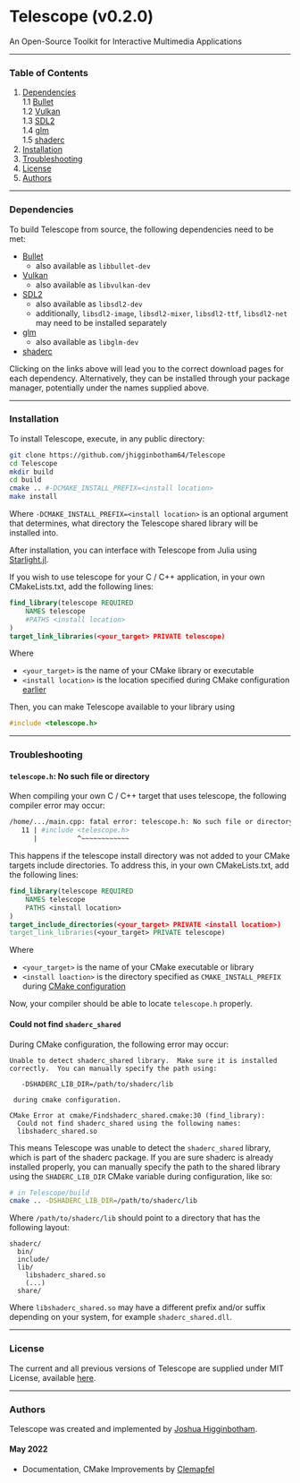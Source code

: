 # Telescope (v0.2.0)

An Open-Source Toolkit for Interactive Multimedia Applications

---
### Table of Contents
  1. [Dependencies](#dependencies) <br>
  1.1 [Bullet](https://github.com/bulletphysics/bullet3) <br>
  1.2 [Vulkan](https://vulkan.lunarg.com/) <br>
  1.3 [SDL2](https://www.libsdl.org/download-2.0.php) <br>
  1.4 [glm](https://github.com/g-truc/glm) <br>
  1.5 [shaderc](https://github.com/google/shaderc#downloads) <br>
  2. [Installation](#installation)<br>
  3. [Troubleshooting](#troubleshooting)<br>
  4. [License](#license)<br>
  5. [Authors](#authors)
  
---
### Dependencies

To build Telescope from source, the following dependencies need to be met:
+ [Bullet](https://github.com/bulletphysics/bullet3) 
  - also available as `libbullet-dev`
+ [Vulkan](https://vulkan.lunarg.com/)
  - also available as `libvulkan-dev`
+ [SDL2](https://www.libsdl.org/download-2.0.php)
  - also available as `libsdl2-dev`
  - additionally, `libsdl2-image`, `libsdl2-mixer`, `libsdl2-ttf`, `libsdl2-net` may need to be installed separately
+ [glm](https://github.com/g-truc/glm)
  - also available as `libglm-dev`
+ [shaderc](https://github.com/google/shaderc#downloads)

Clicking on the links above will lead you to the correct download pages for each dependency. Alternatively, they can be installed through your package manager, potentially under the names supplied above.

---
### Installation

To install Telescope, execute, in any public directory:

```bash
git clone https://github.com/jhigginbotham64/Telescope
cd Telescope
mkdir build
cd build
cmake .. #-DCMAKE_INSTALL_PREFIX=<install location>
make install
```

Where `-DCMAKE_INSTALL_PREFIX=<install location>` is an optional argument that determines, what directory the Telescope shared library will be installed into.

After installation, you can interface with Telescope from Julia using [Starlight.jl](https://github.com/jhigginbotham64/Starlight.jl). 

If you wish to use telescope for your C / C++ application, in your own CMakeLists.txt, add the following lines:

```cmake
find_library(telescope REQUIRED 
    NAMES telescope
    #PATHS <install location>
)
target_link_libraries(<your_target> PRIVATE telescope)
```

Where 
+ `<your_target>` is the name of your CMake library or executable
+ `<install location>` is the location specified during CMake configuration [earlier](#installation)

Then, you can make Telescope available to your library using 

```cpp
#include <telescope.h>
```

---

### Troubleshooting

#### `telescope.h`: No such file or directory

When compiling your own C / C++ target that uses telescope, the following compiler error may occur:

```bash
/home/.../main.cpp: fatal error: telescope.h: No such file or directory
   11 | #include <telescope.h>
      |          ^~~~~~~~~~~~~
```

This happens if the telescope install directory was not added to your CMake targets include directories. To address this, in your own CMakeLists.txt, add the following lines:

```cmake
find_library(telescope REQUIRED 
    NAMES telescope
    PATHS <install location>
)
target_include_directories(<your_target> PRIVATE <install location>)
target_link_libraries(<your_target> PRIVATE telescope)
```
Where
  + `<your_target>` is the name of your CMake executable or library
  + `<install loaction>` is the directory specified as `CMAKE_INSTALL_PREFIX` during [CMake configuration](#installation)

Now, your compiler should be able to locate `telescope.h` properly.

#### Could not find `shaderc_shared`

During CMake configuration, the following error may occur:

```
Unable to detect shaderc_shared library.  Make sure it is installed
correctly.  You can manually specify the path using:

   -DSHADERC_LIB_DIR=/path/to/shaderc/lib

 during cmake configuration.

CMake Error at cmake/Findshaderc_shared.cmake:30 (find_library):
  Could not find shaderc_shared using the following names:
  libshaderc_shared.so
```

This means Telescope was unable to detect the `shaderc_shared` library, which is part of the shaderc package. If you are sure shaderc is already installed properly, you can manually specify the path to the shared library using the `SHADERC_LIB_DIR` CMake variable during configuration, like so:

```bash
# in Telescope/build
cmake .. -DSHADERC_LIB_DIR=/path/to/shaderc/lib
```

Where `/path/to/shaderc/lib` should point to a directory that has the following layout:

```
shaderc/
  bin/
  include/ 
  lib/
    libshaderc_shared.so
    (...)
  share/ 
```
Where `libshaderc_shared.so` may have a different prefix and/or suffix depending on your system, for example `shaderc_shared.dll`.

---

### License

The current and all previous versions of Telescope are supplied under MIT License, available [here](https://github.com/jhigginbotham64/Starlight.jl/blob/main/LICENSE).

---

### Authors

Telescope was created and implemented by [Joshua Higginbotham](https://github.com/jhigginbotham64).

#### May 2022
  + Documentation, CMake Improvements by [Clemapfel](https://github.com/clemapfel/)